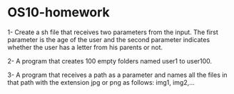 # OS10-homework

1- Create a sh file that receives two parameters from the input. 
   The first parameter is the age of the user and the second parameter indicates whether the user has a letter from his parents or not.

2- A program that creates 100 empty folders named user1 to user100.

3- A program that receives a path as a parameter and names all the files in that path with the extension jpg or png as follows: img1, img2,…
